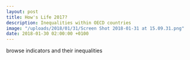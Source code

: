 ```yaml
---
layout: post
title: How's Life 2017?
description: Inequalities within OECD countries
image: "/uploads/2018/01/31/Screen Shot 2018-01-31 at 15.09.31.png"
date: 2018-01-30 02:00:00 +0100
---
```

browse indicators and their inequalities 